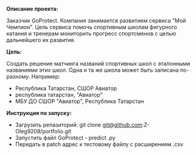 **Описание проекта:**

Заказчик GoProtect. Компания занимается развитием сервиса "Мой Чемпион". Цель сервиса помочь спортивным школам фигурного катания и тренерам мониторить прогресс спортсменов с целью дальнейшего их развития.

**Цель:**

Создать решение матчинга названий спортивных школ с эталонными названиями этих школ.
Одна и та же школа может быть записана по-разному. Например:
   - Республика Татарстан, СШОР Авиатор
   - республика татарстан, "Авиатор"
   - МБУ ДО СШОР "Авиатор", Республика Татарстан

**Инструкция по запуску:**
- Загрузить репазиторий: git clone git@github.com:Z-Oleg9208/portfolio.git
- Запустить файл GoProtect - predict .py
- Передать в patch адрес к тестовому файлу с расширением .csv

